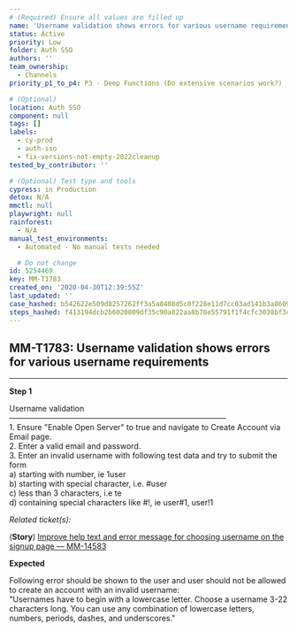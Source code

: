 ```yaml
---
# (Required) Ensure all values are filled up
name: 'Username validation shows errors for various username requirements'
status: Active
priority: Low
folder: Auth SSO
authors: ''
team_ownership:
  - Channels
priority_p1_to_p4: P3 - Deep Functions (Do extensive scenarios work?)

# (Optional)
location: Auth SSO
component: null
tags: []
labels:
  - cy-prod
  - auth-sso
  - fix-versions-not-empty-2022cleanup
tested_by_contributor: ''

# (Optional) Test type and tools
cypress: in Production
detox: N/A
mmctl: null
playwright: null
rainforest:
  - N/A
manual_test_environments:
  - Automated - No manual tests needed

  # Do not change
id: 5254469
key: MM-T1783
created_on: '2020-04-30T12:39:55Z'
last_updated: ''
case_hashed: b542622e509d8257262ff3a5a8408d5c0f228e11d7cc03ad141b3a8609df53b2a33bddc920298f0c4485773b5f76c8ca
steps_hashed: f413194dcb2b6020809df35c90a822aa8b78e55791f1f4cfc3038bf3c5a2d06028312f214f6d6e4da1595bb413de9827
---
```


<!-- (Auto-generated) Based on frontmatter's "key" and "name" -->

## MM-T1783: Username validation shows errors for various username requirements

---

**Step 1**

Username validation\
————————————————————————————\
1\. Ensure "Enable Open Server" to true and navigate to Create Account via Email page.\
2\. Enter a valid email and password.\
3\. Enter an invalid username with following test data and try to submit the form\
a) starting with number, ie 1user\
b) starting with special character, i.e. #user\
c) less than 3 characters, i.e te\
d) containing special characters like #!, ie user#1, user!1

_Related ticket(s):_

(**Story**) [Improve help text and error message for choosing username on the signup page — MM-14583](https://mattermost.atlassian.net/browse/MM-14583)

**Expected**

Following error should be shown to the user and user should not be allowed to create an account with an invalid username:\
"Usernames have to begin with a lowercase letter. Choose a username 3-22 characters long. You can use any combination of lowercase letters, numbers, periods, dashes, and underscores."

